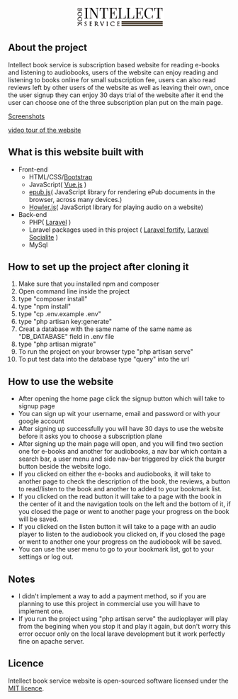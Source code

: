 <p align="center"><img src="public/images/intellect_logo.png"></p>
<h2>About the project</h2>
<p>
Intellect book service is subscription based website for reading e-books and listening to audiobooks,
users of the website can enjoy reading and listening to books online for small subscription fee, users can also read reviews left by other users of the website as well as leaving their own, once the user signup they can enjoy 30 days trial of the website after it end the user can choose one of the three subscription plan put on the main page.
</p>
<a href="https://drive.google.com/drive/folders/1qq9uE8xNG7voJgaiypAV9mGFFhlzICpx?usp=sharing"><p>Screenshots</p></a>
<a href="https://youtu.be/Prb3SaLUGO0">video tour of the website</a>
<h2>What is this website built with</h2>
<ul>
<li>
Front-end
<ul>
<li>HTML/CSS/<a href="https://getbootstrap.com/">Bootstrap</a></li>
<li>JavaScript( <a href="https://vuejs.org/">Vue.js</a> )</li>
<li><a href="https://github.com/futurepress/epub.js/">epub.js</a>( JavaScript library for rendering ePub documents in the browser, across many devices.)</li>
<li><a href="https://howlerjs.com/">Howler.js</a>( JavaScript library for playing audio on a website)</li>

</ul>
</li>
<li>
Back-end
<ul>
<li>PHP( <a href="https://laravel.com/">Laravel</a> )</li>
<li>Laravel packages used in this project ( <a href="https://laravel.com/docs/8.x/fortify">Laravel fortify</a>, <a href="https://laravel.com/docs/8.x/socialite">Laravel Socialite</a> )</li>
<li>MySql</li>
</ul>
</li>
</ul>


<h2>
How to set up the project after cloning it
</h2>
<ol>
<li>Make sure that you installed npm and composer</li>
<li>Open command line inside the project</li>
<li>type "composer install"</li>
<li>type "npm install"</li>
<li>type "cp .env.example .env"</li>
<li>type "php artisan key:generate"</li>
<li>Creat a database with the same name of the same name as "DB_DATABASE" field in .env file</li>
<li>type "php artisan migrate"</li>
<li>To run the project on your browser type "php artisan serve"</li>
<li>To put test data into the database type "query" into the url</li>
</ol>
<h2>How to use the website</h2>
<ul>
<li>After opening the home page click the signup button which will take to signup page</li>
<li>You can sign up wit your username, email and password or with your google account</li>
<li>After signing up successfully you will have 30 days to use the website before it asks you to choose a subscription plane</li>
<li>After signing up the main page will open, and you will find two section one for e-books and another for audiobooks, a nav bar which contain a search bar, a user menu and side nav-bar triggered by click tha burger button beside the website logo.</li>
<li>If you clicked on either the e-books and audiobooks, it will take to another page to check the description of the book, the reviews, a button to read/listen to the book and another to added to your bookmark list.</li>
<li>If you clicked on the read button it will take to a page with the book in the center of it and the navigation tools on the left and the bottom of it, if you closed the page or went to another page your progress on the book will be saved.</li>
<li>If you clicked on the listen button it will take to a page with an audio player to listen to the audiobook you clicked on, if you closed the page or went to another one your progress on the audiobook will be saved.</li>
<li>You can use the user menu to go to your bookmark list, got to your settings or log out.</li>

</ul>
<h2>Notes</h2>
<ul>
<li>I didn't implement a way to add a payment method, so if you are planning to use this project in commercial use you will have to implement one.</li>
<li>If you run the project using "php artisan serve" the audioplayer will play from the begining when you stop it and play it again, but don't worry this error occuor only on the local larave development but it work perfectly fine on apache server.</li>
</ul>
<h2>
Licence
</h2>
<p>
Intellect book service website is open-sourced software licensed under the <a href="/LICENSE">MIT licence</a>.
</p>


